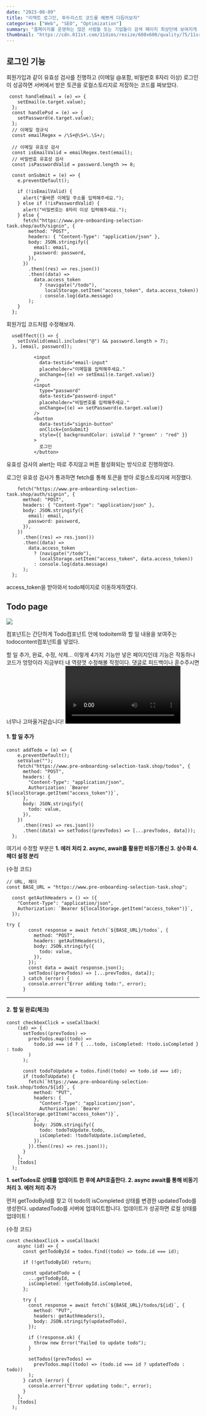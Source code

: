 ```yaml
---
date: "2023-08-09"
title: "리액트 로그인, 투두리스트 코드를 예쁘게 다듬어보자"
categories: ["Web", "SEO", "Optimization"]
summary: "홈페이지를 운영하는 많은 사람들 또는 기업들이 검색 페이지 최상단에 보여지게 하기 위해 어떤 최적화 작업을 하는지 알아보자."
thumbnail: "https://cdn.011st.com/11dims/resize/600x600/quality/75/11src/product/5334387951/B.jpg?649000000"
---
```


## 로그인 기능

회원가입과 같이 유효성 검사를 진행하고 (이메일 @포함, 비밀번호 8자리 이상)
로그인이 성공하면 서버에서 받은 토큰을 로컬스토리지로 저장하는 코드를 짜보았다.

```
 const handleEmail = (e) => {
    setEmail(e.target.value);
  };
  const handlePsd = (e) => {
    setPassword(e.target.value);
  };
  // 이메일 정규식
  const emailRegex = /\S+@\S+\.\S+/;

  // 이메일 유효성 검사
  const isEmailValid = emailRegex.test(email);
  // 비밀번호 유효성 검사
  const isPasswordValid = password.length >= 8;

  const onSubmit = (e) => {
    e.preventDefault();

    if (!isEmailValid) {
      alert("올바른 이메일 주소를 입력해주세요.");
    } else if (!isPasswordValid) {
      alert("비밀번호는 8자리 이상 입력해주세요.");
    } else {
      fetch("https://www.pre-onboarding-selection-task.shop/auth/signin", {
        method: "POST",
        headers: { "Content-Type": "application/json" },
        body: JSON.stringify({
          email: email,
          password: password,
        }),
      })
        .then((res) => res.json())
        .then((data) =>
          data.access_token
            ? (navigate("/todo"),
              localStorage.setItem("access_token", data.access_token))
            : console.log(data.message)
        );
    }
  };
```

회원가입 코드처럼 수정해보자.

```
  useEffect(() => {
    setIsValid(email.includes("@") && password.length > 7);
  }, [email, password]);
```

```
          <input
            data-testid="email-input"
            placeholder="이메일을 입력해주세요."
            onChange={(e) => setEmail(e.target.value)}
          />
          <input
            type="password"
            data-testid="password-input"
            placeholder="비밀번호를 입력해주세요."
            onChange={(e) => setPassword(e.target.value)}
          />
          <button
            data-testid="signin-button"
            onClick={onSubmit}
            style={{ backgroundColor: isValid ? "green" : "red" }}
          >
            로그인
          </button>
```

유효성 검사의 alert는 따로 주지않고 버튼 활성화되는 방식으로 진행하였다.

로그인 유효성 검사가 통과하면 fetch를 통해 토큰을 받아 로컬스토리지에 저장했다.

```
    fetch("https://www.pre-onboarding-selection-task.shop/auth/signin", {
      method: "POST",
      headers: { "Content-Type": "application/json" },
      body: JSON.stringify({
        email: email,
        password: password,
      }),
    })
      .then((res) => res.json())
      .then((data) =>
        data.access_token
          ? (navigate("/todo"),
            localStorage.setItem("access_token", data.access_token))
          : console.log(data.message)
      );
  };
```

access_token을 받아와서 todo페이지로 이동하게하였다.

## Todo page

![](https://velog.velcdn.com/images/jutrong/post/81106e89-78da-4883-8e4f-5c14287d5809/image.png)

컴포넌트는 간단하게 Todo컴포넌트 안에 todoitem와 할 일 내용을 보여주는 todocontent컴포넌트를 넣었다.

할 일 추가, 완료, 수정, 삭제... 이렇게 4가지 기능만 넣은 페이지인데 기능은 작동하나 코드가 엉망이라 지금부터 내 역량껏 수정해볼 작정이다.
댓글로 피드백이나 훈수주시면 너무나 고마울거같습니다!
![](https://velog.velcdn.com/images/jutrong/post/647a6c75-ee16-4f3e-81b4-db73c3be108e/image.mov)

#### 1. 할 일 추가

```
const addTodo = (e) => {
    e.preventDefault();
    setValue("");
    fetch("https://www.pre-onboarding-selection-task.shop/todos", {
      method: "POST",
      headers: {
        "Content-Type": "application/json",
        Authorization: `Bearer ${localStorage.getItem("access_token")}`,
      },
      body: JSON.stringify({
        todo: value,
      }),
    })
      .then((res) => res.json())
      .then((data) => setTodos((prevTodos) => [...prevTodos, data]));
  };
```

여기서 수정할 부분은
**1. 에러 처리 2. async, await를 활용한 비동기통신 3. 상수화 4. 헤더 설정 분리**

(수정 코드)

```
// URL, 헤더
const BASE_URL = "https://www.pre-onboarding-selection-task.shop";

  const getAuthHeaders = () => ({
    "Content-Type": "application/json",
    Authorization: `Bearer ${localStorage.getItem("access_token")}`,
  });
```

```
try {
        const response = await fetch(`${BASE_URL}/todos`, {
          method: "POST",
          headers: getAuthHeaders(),
          body: JSON.stringify({
            todo: value,
          }),
        });
        const data = await response.json();
        setTodos((prevTodos) => [...prevTodos, data]);
      } catch (error) {
        console.error("Error adding todo:", error);
      }
```

---

#### 2. 할 일 완료(체크)

```
const checkboxClick = useCallback(
    (id) => {
      setTodos((prevTodos) =>
        prevTodos.map((todo) =>
          todo.id === id ? { ...todo, isCompleted: !todo.isCompleted } : todo
        )
      );

      const todoToUpdate = todos.find((todo) => todo.id === id);
      if (todoToUpdate) {
        fetch(`https://www.pre-onboarding-selection-task.shop/todos/${id}`, {
          method: "PUT",
          headers: {
            "Content-Type": "application/json",
            Authorization: `Bearer ${localStorage.getItem("access_token")}`,
          },
          body: JSON.stringify({
            todo: todoToUpdate.todo,
            isCompleted: !todoToUpdate.isCompleted,
          }),
        }).then((res) => res.json());
      }
    },
    [todos]
  );
```

**1. setTodos로 상태를 업데이트 한 후에 API호출한다. 2. async await를 통해 비동기 처리 3. 에러 처리 추가**

먼저 getTodoById를 찾고
이 todo의 isCompleted 상태를 변경한 updatedTodo를 생성한다.
updatedTodo를 서버에 업데이트합니다.
업데이트가 성공하면 로컬 상태를 업데이트 !

(수정 코드)

```
const checkboxClick = useCallback(
    async (id) => {
      const getTodoById = todos.find((todo) => todo.id === id);

      if (!getTodoById) return;

      const updatedTodo = {
        ...getTodoById,
        isCompleted: !getTodoById.isCompleted,
      };

      try {
        const response = await fetch(`${BASE_URL}/todos/${id}`, {
          method: "PUT",
          headers: getAuthHeaders(),
          body: JSON.stringify(updatedTodo),
        });

        if (!response.ok) {
          throw new Error("Failed to update todo");
        }

        setTodos((prevTodos) =>
          prevTodos.map((todo) => (todo.id === id ? updatedTodo : todo))
        );
      } catch (error) {
        console.error("Error updating todo:", error);
      }
    },
    [todos]
  );
```
